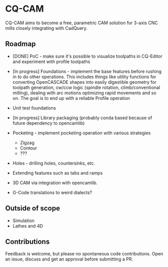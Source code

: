 CQ-CAM
====

CQ-CAM aims to become a free, parametric CAM solution for
3-axis CNC mills closely integrating with CadQuery. 

Roadmap
---

* [DONE] PoC - make sure it's possible to visualize 
  toolpaths in CQ-Editor and experiment with profile toolpaths
* [In progress] Foundations - implement the base features 
  before rushing in to do other operations. This includes things
  like utility functions for converting OpenCASCADE shapes into 
  easily digestible geometry for toolpath generation, cw/ccw logic
  (spindle rotation, climb/conventional milling), dealing with arc motions
  optimizing rapid movements and so on. The goal is to end up with a reliable Profile operation
* Unit test foundations
* [In progress] Library packaging (probably conda based 
  because of future dependency to opencamlib)
* Pocketing - implement pocketing operation with various strategies
  * Zigzag
  * Contour
  * ???
    
* Holes - drilling holes, countersinks, etc.
* Extending features such as tabs and ramps
* 3D CAM via integration with opencamlib. 
* G-Code translations to weird dialects?



Outside of scope
---

* Simulation
* Lathes and 4D


Contributions
---
Feedback is welcome, but please no spontaneous code contributions.
Open an issue, discuss and get an approval before submitting a PR.


